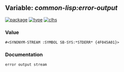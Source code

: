 ## Variable: ***common-lisp:*error-output****
[![package](https://img.shields.io/badge/Package-COMMON--LISP-5f9ea0.svg?style=social&colorA=999999)](../) [![type](https://img.shields.io/badge/Type-Variable-5f9ea0.svg?style=social&colorA=999999)](../#variable) [![clhs](https://img.shields.io/badge/CLHS-*ERROR--OUTPUT*-5f9ea0.svg?style=social&colorA=999999)](http://www.lispworks.com/documentation/HyperSpec/Body/v_debug_.htm) 
### Value
```
#<SYNONYM-STREAM :SYMBOL SB-SYS:*STDERR* {4F045A01}>
```
### Documentation
```
error output stream
```

